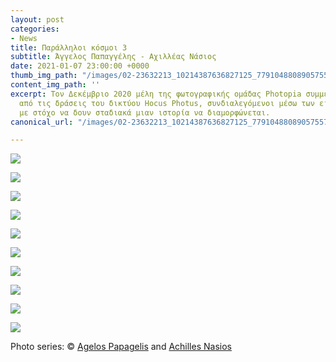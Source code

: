 ```yaml
---
layout: post
categories:
- News
title: Παράλληλοι κόσμοι 3
subtitle: Άγγελος Παπαγγέλης - Αχιλλέας Νάσιος
date: 2021-01-07 23:00:00 +0000
thumb_img_path: "/images/02-23632213_10214387636827125_7791048808905755756_o.jpg"
content_img_path: ''
excerpt: Τον Δεκέμβριο 2020 μέλη της φωτογραφικής ομάδας Photopia συμμετείχαν σε μια
  από τις δράσεις του δικτύου Hocus Photus, συνδιαλεγόμενοι μέσω των εικόνων τους
  με στόχο να δουν σταδιακά μιαν ιστορία να διαμορφώνεται.
canonical_url: "/images/02-23632213_10214387636827125_7791048808905755756_o.jpg"

---
```

![](/images/01-131278172_446007509739712_5988572199596426855_n.jpg)

![](/images/02-23632213_10214387636827125_7791048808905755756_o.jpg)

![](/images/03-131448488_1034420997027214_4174297792642890186_n.jpg)

![](/images/04_mg_6970.jpg)

![](/images/05-131441078_232607038223110_1764843029004570210_n.jpg)

![](/images/06_mg_3387.jpg)

![](/images/07-131639528_3595739230518205_7936586331945056526_n.jpg)

![](/images/08-a-n-15-17-2-001.jpg)

![](/images/09-134052942_239399174252454_5305429762699316084_n.jpg)

![](/images/10-50858160_10217872721472063_8850629035168890880_o.jpg)

Photo series: © <a href="https://www.facebook.com/papagelis.agelos" target="blank">Agelos Papagelis</a> and  <a href="https://anikon.org/" target="blank">Achilles Nasios</a>